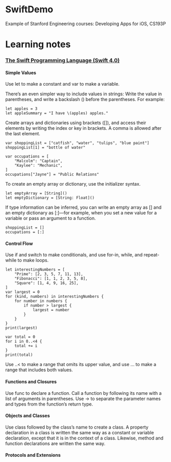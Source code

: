 # SwiftDemo

Example of Stanford Engineering courses: Developing Apps for iOS, CS193P


# Learning notes
### [The Swift Programming Language (Swift 4.0)](https://developer.apple.com/library/content/documentation/Swift/Conceptual/Swift_Programming_Language/index.html#//apple_ref/doc/uid/TP40014097)

#### Simple Values
Use let to make a constant and var to make a variable. 

There’s an even simpler way to include values in strings: Write the value in parentheses, and write a backslash (\) before the parentheses. For example:
```
let apples = 3
let appleSummary = "I have \(apples) apples."
```

Create arrays and dictionaries using brackets ([]), and access their elements by writing the index or key in brackets. A comma is allowed after the last element.
```
var shoppingList = ["catfish", "water", "tulips", "blue paint"]
shoppingList[1] = "bottle of water"
 
var occupations = [
    "Malcolm": "Captain",
    "Kaylee": "Mechanic",
]
occupations["Jayne"] = "Public Relations"
```


To create an empty array or dictionary, use the initializer syntax.
```
let emptyArray = [String]()
let emptyDictionary = [String: Float]()
```


If type information can be inferred, you can write an empty array as [] and an empty dictionary as [:]—for example, when you set a new value for a variable or pass an argument to a function.
```
shoppingList = []
occupations = [:]
```


#### Control Flow
Use if and switch to make conditionals, and use for-in, while, and repeat-while to make loops. 
```
let interestingNumbers = [
    "Prime": [2, 3, 5, 7, 11, 13],
    "Fibonacci": [1, 1, 2, 3, 5, 8],
    "Square": [1, 4, 9, 16, 25],
]
var largest = 0
for (kind, numbers) in interestingNumbers {
    for number in numbers {
        if number > largest {
            largest = number
        }
    }
}
print(largest)
```
```
var total = 0
for i in 0..<4 {
    total += i
}
print(total)
```
Use ..< to make a range that omits its upper value, and use ... to make a range that includes both values.

#### Functions and Closures

Use func to declare a function. Call a function by following its name with a list of arguments in parentheses. Use -> to separate the parameter names and types from the function’s return type.


#### Objects and Classes

Use class followed by the class’s name to create a class. A property declaration in a class is written the same way as a constant or variable declaration, except that it is in the context of a class. Likewise, method and function declarations are written the same way.

#### Protocols and Extensions





